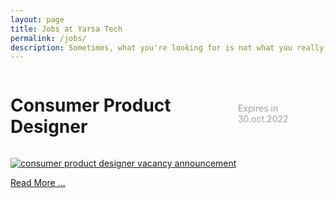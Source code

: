 ```yaml
---
layout: page
title: Jobs at Yarsa Tech
permalink: /jobs/
description: Sometimes, what you're looking for is not what you really need. So feel free to contact us anyway, even if you don't exactly meet the qualifications.
---
```


<div style="display:flex; justify-content:space-between; align-items:baseline">
    <h1 >Consumer Product Designer</h1>
    <p style="opacity:0.4">Expires in 30.oct.2022</p>
</div>

[![consumer product designer vacancy announcement](/images/consumerproductdesigner-min.jpeg)](/blog/consumer-product-designer-job-post)

[Read More ...](/blog/consumer-product-designer-job-post)
